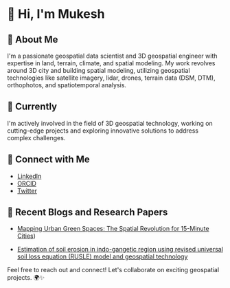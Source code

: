 # 👋 Hi, I'm Mukesh

## 👀 About Me
I'm a passionate geospatial data scientist and 3D geospatial engineer with expertise in land, terrain, climate, and spatial modeling. My work revolves around 3D city and building spatial modeling, utilizing geospatial technologies like satellite imagery, lidar, drones, terrain data (DSM, DTM), orthophotos, and spatiotemporal analysis.

## 🌱 Currently
I'm actively involved in the field of 3D geospatial technology, working on cutting-edge projects and exploring innovative solutions to address complex challenges.

## 🔗 Connect with Me
- [LinkedIn](https://www.linkedin.com/in/yadavmukesh1111001110/)
- [ORCID](https://orcid.org/0000-0002-4112-9674)
- [Twitter](https://twitter.com/Mukesh43888164?t=mwlZmp-94HB5CxdpAbwUzg&s=09)

## 📝 Recent Blogs and Research Papers
- [Mapping Urban Green Spaces: The Spatial Revolution for 15-Minute Cities](https://www.digitalbluefoam.com/post/mapping-urban-green-spaces-the-spatial-revolution-for-15-minute-cities))

- [Estimation of soil erosion in indo-gangetic region using revised universal soil loss equation (RUSLE) model and geospatial technology](https://link.springer.com/article/10.1007/s40808-022-01553-w)


Feel free to reach out and connect! Let's collaborate on exciting geospatial projects. 🌍✨

